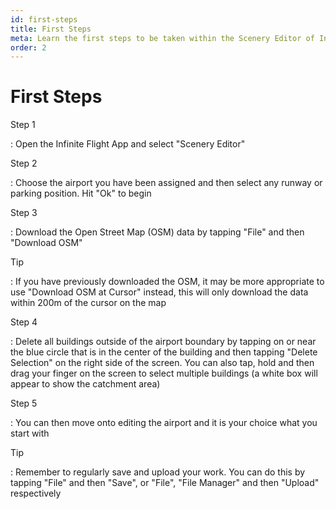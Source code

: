 ```yaml
---
id: first-steps
title: First Steps
meta: Learn the first steps to be taken within the Scenery Editor of Infinite Flight.
order: 2
---
```




# First Steps



Step 1

: Open the Infinite Flight App and select "Scenery Editor"



Step 2

: Choose the airport you have been assigned and then select any runway or parking position. Hit "Ok" to begin



Step 3

: Download the Open Street Map (OSM) data by tapping "File" and then "Download OSM"



Tip

: If you have previously downloaded the OSM, it may be more appropriate to use "Download OSM at Cursor" instead, this will only download the data within 200m of the cursor on the map 



Step 4

: Delete all buildings outside of the airport boundary by tapping on or near the blue circle that is in the center of the building and then tapping "Delete Selection" on the right side of the screen. You can also tap, hold and then drag your finger on the screen to select multiple buildings (a white box will appear to show the catchment area)



Step 5

: You can then move onto editing the airport and it is your choice what you start with



Tip

: Remember to regularly save and upload your work. You can do this by tapping "File" and then "Save", or "File", "File Manager" and then "Upload" respectively 